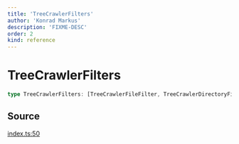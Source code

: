 ```yaml
---
title: 'TreeCrawlerFilters'
author: 'Konrad Markus'
description: 'FIXME-DESC'
order: 2
kind: reference
---
```


# TreeCrawlerFilters

```ts
type TreeCrawlerFilters: [TreeCrawlerFileFilter, TreeCrawlerDirectoryFilter];
```

## Source

[index.ts:50](https://github.com/konkerdotdev/tiny-treecrawler-fp/blob/d889edd43bad878816e43a5941ed304eb3d9e371/src/index.ts#L50)
